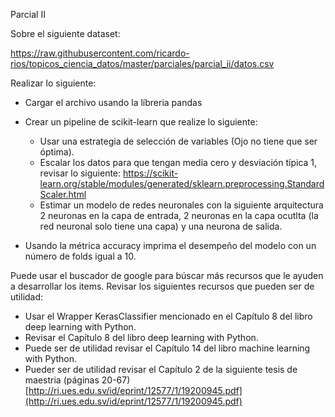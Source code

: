 Parcial II 

Sobre el siguiente dataset: 

https://raw.githubusercontent.com/ricardo-rios/topicos_ciencia_datos/master/parciales/parcial_ii/datos.csv

Realizar lo siguiente: 

* Cargar el archivo usando la líbreria pandas  
* Crear un pipeline de scikit-learn que realize lo siguiente: 
   * Usar una estrategia de selección de variables (Ojo no tiene que ser óptima). 
   * Escalar los datos para que tengan media cero y desviación típica 1, revisar lo siguiente: https://scikit-learn.org/stable/modules/generated/sklearn.preprocessing.StandardScaler.html
   * Estimar un modelo de redes neuronales con la siguiente arquitectura  2 neuronas en la capa de entrada, 2 neuronas en la capa ocutlta (la red neuronal solo tiene una capa) y una neurona de salida.  

* Usando la métrica accuracy imprima el desempeño del modelo con un número de folds igual a 10.  
 
Puede usar el buscador de google para búscar más recursos
que le ayuden a desarrollar los items. Revisar los siguientes 
recursos que pueden ser de utilidad:

* Usar el Wrapper KerasClassifier mencionado en el  Capítulo 8 del libro deep learning with Python. 
* Revisar el Capítulo 8 del libro deep learning with Python.  
* Puede ser de utilidad revisar el Capítulo 14 del libro machine learning with Python.  
* Pueder ser de utilidad revisar el Capítulo 2 de la siguiente tesis de maestria (páginas 20-67) [http://ri.ues.edu.sv/id/eprint/12577/1/19200945.pdf](http://ri.ues.edu.sv/id/eprint/12577/1/19200945.pdf)  










